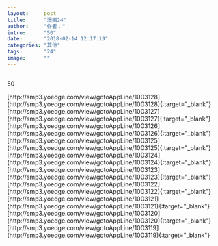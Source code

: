 ```yaml
---
layout:     post
title:      "漫画24"
author:     "作者："
intro:      "50"
date:       "2018-02-14 12:17:19"
categories: "其他"
tags:       "24"
image:      ""
---
```

<div style="text-align: center">
<p><img src=""/></p>
</div>
<p class="post-meta">
<span>50</span>
</p>
[http://smp3.yoedge.com/view/gotoAppLine/1003128](http://smp3.yoedge.com/view/gotoAppLine/1003128){:target="_blank"}
[http://smp3.yoedge.com/view/gotoAppLine/1003127](http://smp3.yoedge.com/view/gotoAppLine/1003127){:target="_blank"}
[http://smp3.yoedge.com/view/gotoAppLine/1003126](http://smp3.yoedge.com/view/gotoAppLine/1003126){:target="_blank"}
[http://smp3.yoedge.com/view/gotoAppLine/1003125](http://smp3.yoedge.com/view/gotoAppLine/1003125){:target="_blank"}
[http://smp3.yoedge.com/view/gotoAppLine/1003124](http://smp3.yoedge.com/view/gotoAppLine/1003124){:target="_blank"}
[http://smp3.yoedge.com/view/gotoAppLine/1003123](http://smp3.yoedge.com/view/gotoAppLine/1003123){:target="_blank"}
[http://smp3.yoedge.com/view/gotoAppLine/1003122](http://smp3.yoedge.com/view/gotoAppLine/1003122){:target="_blank"}
[http://smp3.yoedge.com/view/gotoAppLine/1003121](http://smp3.yoedge.com/view/gotoAppLine/1003121){:target="_blank"}
[http://smp3.yoedge.com/view/gotoAppLine/1003120](http://smp3.yoedge.com/view/gotoAppLine/1003120){:target="_blank"}
[http://smp3.yoedge.com/view/gotoAppLine/1003119](http://smp3.yoedge.com/view/gotoAppLine/1003119){:target="_blank"}



